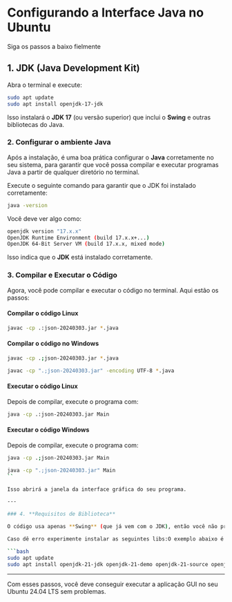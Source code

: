 # Configurando a Interface Java no Ubuntu

Siga os passos a baixo fielmente

## 1. **JDK (Java Development Kit)**

Abra o terminal e execute:

```bash
sudo apt update
sudo apt install openjdk-17-jdk
```

Isso instalará o **JDK 17** (ou versão superior) que inclui o **Swing** e outras bibliotecas do Java.

### 2. **Configurar o ambiente Java**

Após a instalação, é uma boa prática configurar o **Java** corretamente no seu sistema, para garantir que você possa compilar e executar programas Java a partir de qualquer diretório no terminal.

Execute o seguinte comando para garantir que o JDK foi instalado corretamente:

```bash
java -version
```

Você deve ver algo como:

```bash
openjdk version "17.x.x"
OpenJDK Runtime Environment (build 17.x.x+...)
OpenJDK 64-Bit Server VM (build 17.x.x, mixed mode)
```

Isso indica que o **JDK** está instalado corretamente.

### 3. **Compilar e Executar o Código**

Agora, você pode compilar e executar o código no terminal. Aqui estão os passos:

#### Compilar o código Linux

```bash
javac -cp .:json-20240303.jar *.java
```
#### Compilar o código no Windows
```bash
javac -cp .;json-20240303.jar *.java

```

```bash
javac -cp ".;json-20240303.jar" -encoding UTF-8 *.java
```

#### Executar o código Linux

Depois de compilar, execute o programa com:

```bash
java -cp .:json-20240303.jar Main
```
#### Executar o código Windows

Depois de compilar, execute o programa com:

```bash
java -cp .;json-20240303.jar Main
```
```bash
java -cp ".;json-20240303.jar" Main
``

Isso abrirá a janela da interface gráfica do seu programa.

---

### 4. **Requisitos de Biblioteca**

O código usa apenas **Swing** (que já vem com o JDK), então você não precisa instalar bibliotecas externas. Certifique-se de que o **JDK** instalado inclui a biblioteca **Swing** (como no caso do OpenJDK 17). Isso é garantido, pois o Swing é parte da biblioteca padrão do JDK.

Caso dê erro experimente instalar as seguintes libs:O exemplo abaixo é para o openjdk21, ajuste para sua versão instalada do java

```bash
sudo apt update
sudo apt install openjdk-21-jdk openjdk-21-demo openjdk-21-source openjdk-21-doc libxext-dev libxrender-dev libxtst-dev libxi-dev libxt-dev

```

---

Com esses passos, você deve conseguir executar a aplicação GUI no seu Ubuntu 24.04 LTS sem problemas.
